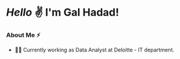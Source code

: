 # *Hello* ✌  I'm Gal Hadad!


### About Me ⚡
* 💁‍♀️ Currently working as Data Analyst at Deloitte - IT department.
<rect xmlns="http://www.w3.org/2000/svg" width="167.75" height="28" fill="#217346"/>


<g xmlns="http://www.w3.org/2000/svg" shape-rendering="crispEdges"><rect width="167.75" height="28" fill="#217346"/></g>
